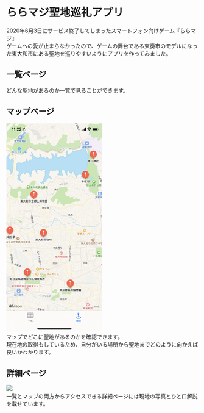 # ららマジ聖地巡礼アプリ
2020年6月3日にサービス終了してしまったスマートフォン向けゲーム『ららマジ』<br>
ゲームへの愛が止まらなかったので、ゲームの舞台である東奏市のモデルになった東大和市にある聖地を巡りやすいようにアプリを作ってみました。

## 一覧ページ
どんな聖地があるのか一覧で見ることができます。

## マップページ
<img src="https://raw.githubusercontent.com/yotubarail/raramagiSeiti/master/IMG_8236.PNG" width="50%">
<br>
マップでどこに聖地があるのかを確認できます。<br>
現在地の取得もしているため、自分がいる場所から聖地までどのように向かえば良いかわかります。

## 詳細ページ
<img src="https://raw.githubusercontent.com/yotubarail/raramagiSeiti/master/IMG_8237.PNG" width="50%">
<br>
一覧とマップの両方からアクセスできる詳細ページには現地の写真とひと口解説を載せています。
